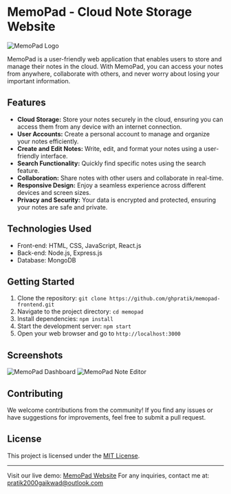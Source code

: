 # MemoPad - Cloud Note Storage Website

![MemoPad Logo](/path/to/logo.png)

MemoPad is a user-friendly web application that enables users to store and manage their notes in the cloud. With MemoPad, you can access your notes from anywhere, collaborate with others, and never worry about losing your important information.

## Features

- **Cloud Storage:** Store your notes securely in the cloud, ensuring you can access them from any device with an internet connection.
- **User Accounts:** Create a personal account to manage and organize your notes efficiently.
- **Create and Edit Notes:** Write, edit, and format your notes using a user-friendly interface.
- **Search Functionality:** Quickly find specific notes using the search feature.
- **Collaboration:** Share notes with other users and collaborate in real-time.
- **Responsive Design:** Enjoy a seamless experience across different devices and screen sizes.
- **Privacy and Security:** Your data is encrypted and protected, ensuring your notes are safe and private.

## Technologies Used

- Front-end: HTML, CSS, JavaScript, React.js
- Back-end: Node.js, Express.js
- Database: MongoDB

## Getting Started

1. Clone the repository: `git clone https://github.com/ghpratik/memopad-frontend.git`
2. Navigate to the project directory: `cd memopad`
3. Install dependencies: `npm install`
4. Start the development server: `npm start`
5. Open your web browser and go to `http://localhost:3000`

## Screenshots

![MemoPad Dashboard](/path/to/dashboard.png)
![MemoPad Note Editor](/path/to/note-editor.png)

## Contributing

We welcome contributions from the community! If you find any issues or have suggestions for improvements, feel free to submit a pull request.

## License

This project is licensed under the [MIT License](LICENSE.md).

---

Visit our live demo: [MemoPad Website](https://www.memopad.cloud)
For any inquiries, contact me at: pratik2000gaikwad@outlook.com
